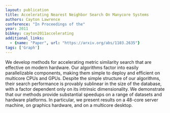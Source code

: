 ```yaml
---
layout: publication
title: Accelerating Nearest Neighbor Search On Manycore Systems
authors: Cayton Lawrence
conference: "In Proceedings of the"
year: 2011
bibkey: cayton2011accelerating
additional_links:
  - {name: "Paper", url: "https://arxiv.org/abs/1103.2635"}
tags: ['Graph']
---
```

We develop methods for accelerating metric similarity search that are effective on modern hardware. Our algorithms factor into easily parallelizable components, making them simple to deploy and efficient on multicore CPUs and GPUs. Despite the simple structure of our algorithms, their search performance is provably sublinear in the size of the database, with a factor dependent only on its intrinsic dimensionality. We demonstrate that our methods provide substantial speedups on a range of datasets and hardware platforms. In particular, we present results on a 48-core server machine, on graphics hardware, and on a multicore desktop.
